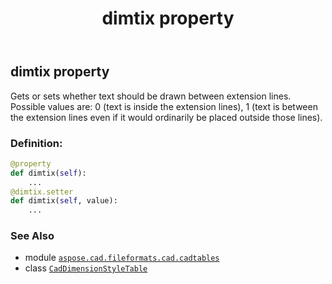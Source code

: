 ﻿---
title: dimtix property
second_title: Aspose.CAD for Python via .NET API References
description: 
type: docs
weight: 710
url: /python-net/aspose.cad.fileformats.cad.cadtables/caddimensionstyletable/dimtix/
is_root: false
---

## dimtix property


Gets or sets whether text should be drawn between extension lines.
Possible values are: 0 (text is inside the extension lines), 1 (text is between the extension lines even if it would ordinarily be placed outside those lines).
### Definition:
```python
@property
def dimtix(self):
    ...
@dimtix.setter
def dimtix(self, value):
    ...
```

### See Also
* module [`aspose.cad.fileformats.cad.cadtables`](../../)
* class [`CadDimensionStyleTable`](/cad/python-net/aspose.cad.fileformats.cad.cadtables/caddimensionstyletable)
